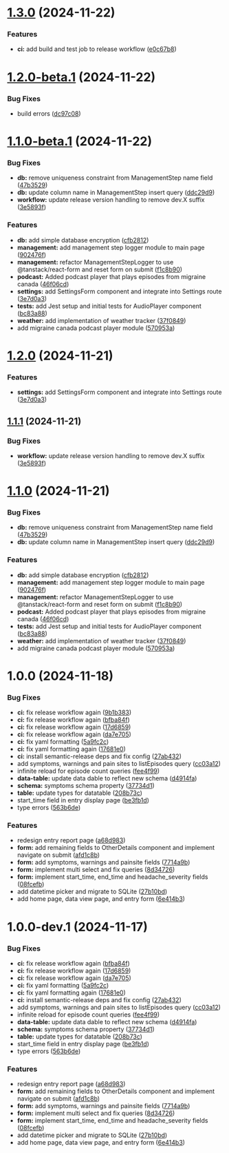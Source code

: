 # [1.3.0](https://github.com/tmhntr/tauri-migraine-log/compare/v1.2.0...v1.3.0) (2024-11-22)


### Features

* **ci:** add build and test job to release workflow ([e0c67b8](https://github.com/tmhntr/tauri-migraine-log/commit/e0c67b8ed875404a3bccb195cdbf8e654b4ef009))

# [1.2.0-beta.1](https://github.com/tmhntr/tauri-migraine-log/compare/v1.1.0-beta.1...v1.2.0-beta.1) (2024-11-22)


### Bug Fixes

* build errors ([dc97c08](https://github.com/tmhntr/tauri-migraine-log/commit/dc97c08439aa49b88eab05c35f6b1aec1ec45b60))

# [1.1.0-beta.1](https://github.com/tmhntr/tauri-migraine-log/compare/v1.0.0...v1.1.0-beta.1) (2024-11-22)


### Bug Fixes

* **db:** remove uniqueness constraint from ManagementStep name field ([47b3529](https://github.com/tmhntr/tauri-migraine-log/commit/47b35298eceb70433f98e0980f2d8bcc1651b409))
* **db:** update column name in ManagementStep insert query ([ddc29d9](https://github.com/tmhntr/tauri-migraine-log/commit/ddc29d97ddeb12dc969e00b098392fb31f6cb733))
* **workflow:** update release version handling to remove dev.X suffix ([3e5893f](https://github.com/tmhntr/tauri-migraine-log/commit/3e5893f85587e7c2c201c46b7331e006de9ad0a8))


### Features

* **db:** add simple database encryption ([cfb2812](https://github.com/tmhntr/tauri-migraine-log/commit/cfb2812e842317a6762b5707b34516a79657544c))
* **management:** add management step logger module to main page ([902476f](https://github.com/tmhntr/tauri-migraine-log/commit/902476f93d5824fdbcda6444d536fca70329783b))
* **management:** refactor ManagementStepLogger to use @tanstack/react-form and reset form on submit ([f1c8b90](https://github.com/tmhntr/tauri-migraine-log/commit/f1c8b90666f20e921761276726dd821f7f7b2a52))
* **podcast:** Added podcast player that plays  episodes from migraine canada ([46f06cd](https://github.com/tmhntr/tauri-migraine-log/commit/46f06cd9f7120bb97bec4ede2a8eb40c4c28aecf))
* **settings:** add SettingsForm component and integrate into Settings route ([3e7d0a3](https://github.com/tmhntr/tauri-migraine-log/commit/3e7d0a3bc1f555345f8e530cc8717979aee85c87))
* **tests:** add Jest setup and initial tests for AudioPlayer component ([bc83a88](https://github.com/tmhntr/tauri-migraine-log/commit/bc83a88ada3ae1b86d8f673cc187875be0e1a7f5))
* **weather:** add implementation of weather tracker ([37f0849](https://github.com/tmhntr/tauri-migraine-log/commit/37f084967c37038db08d0693811fa1c512f289d6))
* add migraine canada podcast player module ([570953a](https://github.com/tmhntr/tauri-migraine-log/commit/570953a1838abf5be52abfe70dc79f4289d2b6d9))

# [1.2.0](https://github.com/tmhntr/tauri-migraine-log/compare/v1.1.1-beta...v1.2.0-beta) (2024-11-21)


### Features

* **settings:** add SettingsForm component and integrate into Settings route ([3e7d0a3](https://github.com/tmhntr/tauri-migraine-log/commit/3e7d0a3bc1f555345f8e530cc8717979aee85c87))

## [1.1.1](https://github.com/tmhntr/tauri-migraine-log/compare/v1.1.0-beta...v1.1.1-beta) (2024-11-21)


### Bug Fixes

* **workflow:** update release version handling to remove dev.X suffix ([3e5893f](https://github.com/tmhntr/tauri-migraine-log/commit/3e5893f85587e7c2c201c46b7331e006de9ad0a8))

# [1.1.0](https://github.com/tmhntr/tauri-migraine-log/compare/v1.0.0-beta...v1.1.0-beta) (2024-11-21)


### Bug Fixes

* **db:** remove uniqueness constraint from ManagementStep name field ([47b3529](https://github.com/tmhntr/tauri-migraine-log/commit/47b35298eceb70433f98e0980f2d8bcc1651b409))
* **db:** update column name in ManagementStep insert query ([ddc29d9](https://github.com/tmhntr/tauri-migraine-log/commit/ddc29d97ddeb12dc969e00b098392fb31f6cb733))


### Features

* **db:** add simple database encryption ([cfb2812](https://github.com/tmhntr/tauri-migraine-log/commit/cfb2812e842317a6762b5707b34516a79657544c))
* **management:** add management step logger module to main page ([902476f](https://github.com/tmhntr/tauri-migraine-log/commit/902476f93d5824fdbcda6444d536fca70329783b))
* **management:** refactor ManagementStepLogger to use @tanstack/react-form and reset form on submit ([f1c8b90](https://github.com/tmhntr/tauri-migraine-log/commit/f1c8b90666f20e921761276726dd821f7f7b2a52))
* **podcast:** Added podcast player that plays  episodes from migraine canada ([46f06cd](https://github.com/tmhntr/tauri-migraine-log/commit/46f06cd9f7120bb97bec4ede2a8eb40c4c28aecf))
* **tests:** add Jest setup and initial tests for AudioPlayer component ([bc83a88](https://github.com/tmhntr/tauri-migraine-log/commit/bc83a88ada3ae1b86d8f673cc187875be0e1a7f5))
* **weather:** add implementation of weather tracker ([37f0849](https://github.com/tmhntr/tauri-migraine-log/commit/37f084967c37038db08d0693811fa1c512f289d6))
* add migraine canada podcast player module ([570953a](https://github.com/tmhntr/tauri-migraine-log/commit/570953a1838abf5be52abfe70dc79f4289d2b6d9))

# 1.0.0 (2024-11-18)


### Bug Fixes

* **ci:** fix release workflow again ([9b1b383](https://github.com/tmhntr/tauri-migraine-log/commit/9b1b3837da2333ff3dd82240a1589ae4d4de9b54))
* **ci:** fix release workflow again ([bfba84f](https://github.com/tmhntr/tauri-migraine-log/commit/bfba84f23779538a4d9cb3702dc9b416c950dbf3))
* **ci:** fix release workflow again ([17d6859](https://github.com/tmhntr/tauri-migraine-log/commit/17d685973c2c1e427ca980fe3635a4ff7a672662))
* **ci:** fix release workflow again ([da7e705](https://github.com/tmhntr/tauri-migraine-log/commit/da7e705d26615ef880dc058aaffbd29f22a28027))
* **ci:** fix yaml formatting ([5a9fc2c](https://github.com/tmhntr/tauri-migraine-log/commit/5a9fc2c492abd91ed004b5c6272117e9bf14e05e))
* **ci:** fix yaml formatting again ([17681e0](https://github.com/tmhntr/tauri-migraine-log/commit/17681e08171009aff90fcfc9d4e35098d721384d))
* **ci:** install semantic-release deps and fix config ([27ab432](https://github.com/tmhntr/tauri-migraine-log/commit/27ab43223cc485db6f6758d288fe80ee1ed2b5a2))
* add symptoms, warnings and pain sites to listEpisodes query ([cc03a12](https://github.com/tmhntr/tauri-migraine-log/commit/cc03a12cc4237990663b894b4b70738fe869e59d))
* infinite reload for episode count queries ([fee4f99](https://github.com/tmhntr/tauri-migraine-log/commit/fee4f996fe9289ab80f5eee14f5876af6909f829))
* **data-table:** update data dable to reflect new schema ([d4914fa](https://github.com/tmhntr/tauri-migraine-log/commit/d4914fafcfd08b79b375974ff6bf51775202bc22))
* **schema:** symptoms schema property ([37734d1](https://github.com/tmhntr/tauri-migraine-log/commit/37734d1e6afe427f6c5e9540c3dc1d79d60a39b5))
* **table:** update types for datatable ([208b73c](https://github.com/tmhntr/tauri-migraine-log/commit/208b73cba8a8d9990f4916cee8543fd3e1291322))
* start_time field in entry display page ([be3fb1d](https://github.com/tmhntr/tauri-migraine-log/commit/be3fb1d92f40e599c4e8d1cb2eb76cf9f6378625))
* type errors ([563b6de](https://github.com/tmhntr/tauri-migraine-log/commit/563b6dea1276d9d7af692da0e0ba4cad801dc7fd))


### Features

* redesign entry report page ([a68d983](https://github.com/tmhntr/tauri-migraine-log/commit/a68d983447078a2e8a3ea6ecdffa35552980951d))
* **form:** add remaining fields to OtherDetails component and implement navigate on submit ([afd1c8b](https://github.com/tmhntr/tauri-migraine-log/commit/afd1c8b30c228c5cf07bfc079fdbaf0cea7f4841))
* **form:** add symptoms, warnings and painsite fields ([7714a9b](https://github.com/tmhntr/tauri-migraine-log/commit/7714a9b944cd6c6940efe9e2dff51988c09055c3))
* **form:** implement multi select and fix queries ([8d34726](https://github.com/tmhntr/tauri-migraine-log/commit/8d34726bbac221c65712be21a1e7958eecc94e07))
* **form:** implement start_time, end_time and headache_severity fields ([08fcefb](https://github.com/tmhntr/tauri-migraine-log/commit/08fcefbc571387a54934a7c058cd097df1caf5ae))
* add datetime picker and migrate to SQLite ([27b10bd](https://github.com/tmhntr/tauri-migraine-log/commit/27b10bd4b3cfff038cbc04a42468d8c452e5973b))
* add home page, data view page, and entry form ([6e414b3](https://github.com/tmhntr/tauri-migraine-log/commit/6e414b3196df6a7211cf1c1b760d4e248b7eba22))

# 1.0.0-dev.1 (2024-11-17)


### Bug Fixes

* **ci:** fix release workflow again ([bfba84f](https://github.com/tmhntr/tauri-migraine-log/commit/bfba84f23779538a4d9cb3702dc9b416c950dbf3))
* **ci:** fix release workflow again ([17d6859](https://github.com/tmhntr/tauri-migraine-log/commit/17d685973c2c1e427ca980fe3635a4ff7a672662))
* **ci:** fix release workflow again ([da7e705](https://github.com/tmhntr/tauri-migraine-log/commit/da7e705d26615ef880dc058aaffbd29f22a28027))
* **ci:** fix yaml formatting ([5a9fc2c](https://github.com/tmhntr/tauri-migraine-log/commit/5a9fc2c492abd91ed004b5c6272117e9bf14e05e))
* **ci:** fix yaml formatting again ([17681e0](https://github.com/tmhntr/tauri-migraine-log/commit/17681e08171009aff90fcfc9d4e35098d721384d))
* **ci:** install semantic-release deps and fix config ([27ab432](https://github.com/tmhntr/tauri-migraine-log/commit/27ab43223cc485db6f6758d288fe80ee1ed2b5a2))
* add symptoms, warnings and pain sites to listEpisodes query ([cc03a12](https://github.com/tmhntr/tauri-migraine-log/commit/cc03a12cc4237990663b894b4b70738fe869e59d))
* infinite reload for episode count queries ([fee4f99](https://github.com/tmhntr/tauri-migraine-log/commit/fee4f996fe9289ab80f5eee14f5876af6909f829))
* **data-table:** update data dable to reflect new schema ([d4914fa](https://github.com/tmhntr/tauri-migraine-log/commit/d4914fafcfd08b79b375974ff6bf51775202bc22))
* **schema:** symptoms schema property ([37734d1](https://github.com/tmhntr/tauri-migraine-log/commit/37734d1e6afe427f6c5e9540c3dc1d79d60a39b5))
* **table:** update types for datatable ([208b73c](https://github.com/tmhntr/tauri-migraine-log/commit/208b73cba8a8d9990f4916cee8543fd3e1291322))
* start_time field in entry display page ([be3fb1d](https://github.com/tmhntr/tauri-migraine-log/commit/be3fb1d92f40e599c4e8d1cb2eb76cf9f6378625))
* type errors ([563b6de](https://github.com/tmhntr/tauri-migraine-log/commit/563b6dea1276d9d7af692da0e0ba4cad801dc7fd))


### Features

* redesign entry report page ([a68d983](https://github.com/tmhntr/tauri-migraine-log/commit/a68d983447078a2e8a3ea6ecdffa35552980951d))
* **form:** add remaining fields to OtherDetails component and implement navigate on submit ([afd1c8b](https://github.com/tmhntr/tauri-migraine-log/commit/afd1c8b30c228c5cf07bfc079fdbaf0cea7f4841))
* **form:** add symptoms, warnings and painsite fields ([7714a9b](https://github.com/tmhntr/tauri-migraine-log/commit/7714a9b944cd6c6940efe9e2dff51988c09055c3))
* **form:** implement multi select and fix queries ([8d34726](https://github.com/tmhntr/tauri-migraine-log/commit/8d34726bbac221c65712be21a1e7958eecc94e07))
* **form:** implement start_time, end_time and headache_severity fields ([08fcefb](https://github.com/tmhntr/tauri-migraine-log/commit/08fcefbc571387a54934a7c058cd097df1caf5ae))
* add datetime picker and migrate to SQLite ([27b10bd](https://github.com/tmhntr/tauri-migraine-log/commit/27b10bd4b3cfff038cbc04a42468d8c452e5973b))
* add home page, data view page, and entry form ([6e414b3](https://github.com/tmhntr/tauri-migraine-log/commit/6e414b3196df6a7211cf1c1b760d4e248b7eba22))
